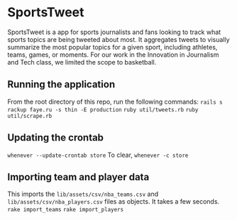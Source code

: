 SportsTweet
===========

SportsTweet is a app for sports journalists and fans looking to track what sports topics are being tweeted about most. It aggregates tweets to visually summarize the most popular topics for a given sport, including athletes, teams, games, or moments. For our work in the Innovation in Journalism and Tech class, we limited the scope to basketball.

## Running the application
From the root directory of this repo, run the following commands:
`rails s`
`rackup faye.ru -s thin -E production`
`ruby util/tweets.rb`
`ruby util/scrape.rb`

## Updating the crontab
`whenever --update-crontab store`
To clear,
`whenever -c store`

## Importing team and player data
This imports the `lib/assets/csv/nba_teams.csv` and `lib/assets/csv/nba_players.csv` files as objects. It takes a few seconds.
`rake import_teams`
`rake import_players`
